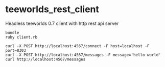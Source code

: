 # teeworlds_rest_client

Headless teeworlds 0.7 client with http rest api server

```
bundle
ruby client.rb

curl -X POST http://localhost:4567/connect -F host=localhost -F port=8303
curl -X POST http://localhost:4567/messages -F message='hello world'
curl http://localhost:4567/messages
```


